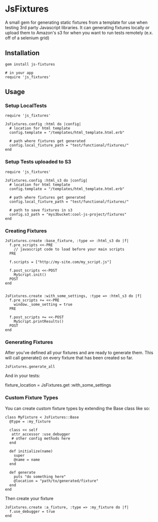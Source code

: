 JsFixtures
===================
A small gem for generating static fixtures from a template for use when testing 3rd party Javascript libraries. 
It can generating fixtures locally or upload them to Amazon's s3 for when you want to run tests remotely (e.x. off of a selenium grid)


Installation
------------------

    gem install js-fixtures

    # in your app
    require 'js_fixtures'

Usage
-----------------


### Setup LocalTests

    require 'js_fixtures'
    
    JsFixtures.config :html do |config|
      # location for html template
      config.template = "/templates/html_template.html.erb" 

      # path where fixtures get generated
      config.local_fixture_path = "test/functional/fixtures/"
    end

### Setup Tests uploaded to S3

    require 'js_fixtures'
    
    JsFixtures.config :html_s3 do |config|
      # location for html template
      config.template = "/templates/html_template.html.erb" 

      # path where fixtures get generated
      config.local_fixture_path = "test/functional/fixtures/"

      # path to save fixtures in s3
      config.s3_path = "mys3bucket:cool-js-project/fixtures"
    end


### Creating Fixtures

    JsFixtures.create :base_fixture, :type => :html_s3 do |f|
      f.pre_scripts <<-PRE
        // javascript code to load before your main scripts
      PRE

      f.scripts = ["http://my-site.com/my_script.js"] 

      f.post_scripts <<-POST
        MyScript.init()
      POST
    end


    JsFixtures.create :with_some_settings, :type => :html_s3 do |f|
      f.pre_scripts += <<-PRE
        window._some_setting = true
      PRE

      f.post_scripts += <<-POST
        MyScript.printResults()
      POST
    end


### Generating Fixtures 
After you've defined all your fixtures and are ready to generate them. This will call generate() on every fixture that has been created so far.

    JsFixtures.generate_all


And in your tests:

fixture_location = JsFixtures.get :with_some_settings

### Custom Fixture Types
    
You can create custom fixture types by extending the Base class like so:

    class MyFixture < JsFixtures::Base
      @type = :my_fixture

      class << self
       attr_accessor :use_debugger
       # other config methods here
      end

      def initialize(name)
        super
        @name = name
      end

      def generate
        puts "do something here"
        @location = "path/to/generated/fixture"
      end
    end


Then create your fixture

    JsFixtures.create :a_fixture, :type => :my_fixture do |f|
      f.use_debugger = true
    end
